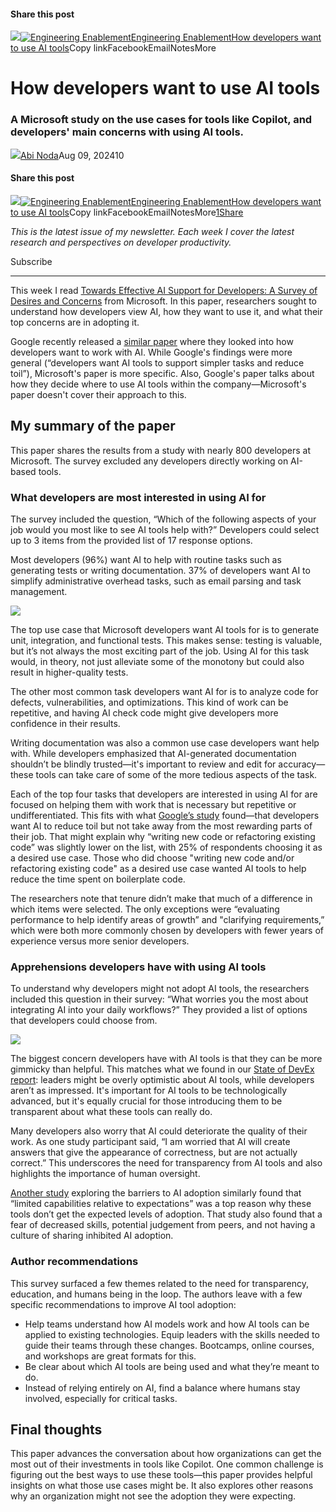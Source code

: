 
#### Share this post

[![](https://substackcdn.com/image/fetch/w_520,c_fill,f_auto,q_auto:good,fl_progressive:steep,g_auto/https%3A%2F%2Fsubstack-post-media.s3.amazonaws.com%2Fpublic%2Fimages%2F00eb629f-dff1-4050-ac97-f3d2bd35388e_2000x1400.png)![Engineering Enablement](https://substackcdn.com/image/fetch/w_36,h_36,c_fill,f_auto,q_auto:good,fl_progressive:steep,g_auto/https%3A%2F%2Fsubstack-post-media.s3.amazonaws.com%2Fpublic%2Fimages%2F44d786b5-325a-45ed-b716-583f40f53415_444x444.png)Engineering EnablementHow developers want to use AI tools](https://substack.com/home/post/p-147225142?utm_campaign=post&utm_medium=web)Copy linkFacebookEmailNotesMore

How developers want to use AI tools
===================================

### A Microsoft study on the use cases for tools like Copilot, and developers' main concerns with using AI tools.

[![](https://substackcdn.com/image/fetch/w_36,h_36,c_fill,f_auto,q_auto:good,fl_progressive:steep/https%3A%2F%2Fbucketeer-e05bbc84-baa3-437e-9518-adb32be77984.s3.amazonaws.com%2Fpublic%2Fimages%2F52563aeb-f45b-4398-bd96-947897fc3d59_1806x1865.png)](https://substack.com/@abinoda)[Abi Noda](https://substack.com/@abinoda)Aug 09, 202410
#### Share this post

[![](https://substackcdn.com/image/fetch/w_520,c_fill,f_auto,q_auto:good,fl_progressive:steep,g_auto/https%3A%2F%2Fsubstack-post-media.s3.amazonaws.com%2Fpublic%2Fimages%2F00eb629f-dff1-4050-ac97-f3d2bd35388e_2000x1400.png)![Engineering Enablement](https://substackcdn.com/image/fetch/w_36,h_36,c_fill,f_auto,q_auto:good,fl_progressive:steep,g_auto/https%3A%2F%2Fsubstack-post-media.s3.amazonaws.com%2Fpublic%2Fimages%2F44d786b5-325a-45ed-b716-583f40f53415_444x444.png)Engineering EnablementHow developers want to use AI tools](https://substack.com/home/post/p-147225142?utm_campaign=post&utm_medium=web)Copy linkFacebookEmailNotesMore[1](https://newsletter.getdx.com/p/developer-use-case-with-ai-tools/comments)[Share](javascript:void(0))

*This is the latest issue of my newsletter. Each week I cover the latest research and perspectives on developer productivity.*

Subscribe

---

This week I read [Towards Effective AI Support for Developers: A Survey of Desires and Concerns](https://www.microsoft.com/en-us/research/publication/towards-effective-ai-support-for-developers-a-survey-of-desires-and-concerns/) from Microsoft. In this paper, researchers sought to understand how developers view AI, how they want to use it, and what their top concerns are in adopting it. 

Google recently released a [similar paper](https://newsletter.getdx.com/p/developers-want-from-generative-ai?utm_source=publication-search) where they looked into how developers want to work with AI. While Google's findings were more general (“developers want AI tools to support simpler tasks and reduce toil”), Microsoft's paper is more specific. Also, Google's paper talks about how they decide where to use AI tools within the company—Microsoft's paper doesn't cover their approach to this.

My summary of the paper
-----------------------

This paper shares the results from a study with nearly 800 developers at Microsoft. The survey excluded any developers directly working on AI-based tools.

### What developers are most interested in using AI for

The survey included the question, “Which of the following aspects of your job would you most like to see AI tools help with?” Developers could select up to 3 items from the provided list of 17 response options.

Most developers (96%) want AI to help with routine tasks such as generating tests or writing documentation. 37% of developers want AI to simplify administrative overhead tasks, such as email parsing and task management.

[![](https://substackcdn.com/image/fetch/w_1456,c_limit,f_auto,q_auto:good,fl_progressive:steep/https%3A%2F%2Fsubstack-post-media.s3.amazonaws.com%2Fpublic%2Fimages%2F29163ffc-c957-46e4-b3e7-82b8cf0d70a1_1516x1284.png)](https://substackcdn.com/image/fetch/f_auto,q_auto:good,fl_progressive:steep/https%3A%2F%2Fsubstack-post-media.s3.amazonaws.com%2Fpublic%2Fimages%2F29163ffc-c957-46e4-b3e7-82b8cf0d70a1_1516x1284.png)



The top use case that Microsoft developers want AI tools for is to generate unit, integration, and functional tests. This makes sense: testing is valuable, but it’s not always the most exciting part of the job. Using AI for this task would, in theory, not just alleviate some of the monotony but could also result in higher-quality tests.

The other most common task developers want AI for is to analyze code for defects, vulnerabilities, and optimizations. This kind of work can be repetitive, and having AI check code might give developers more confidence in their results.

Writing documentation was also a common use case developers want help with. While developers emphasized that AI-generated documentation shouldn’t be blindly trusted—it's important to review and edit for accuracy—these tools can take care of some of the more tedious aspects of the task.

Each of the top four tasks that developers are interested in using AI for are focused on helping them with work that is necessary but repetitive or undifferentiated. This fits with what [Google’s study](https://newsletter.getdx.com/p/developers-want-from-generative-ai?utm_source=publication-search) found—that developers want AI to reduce toil but not take away from the most rewarding parts of their job. That might explain why “writing new code or refactoring existing code” was slightly lower on the list, with 25% of respondents choosing it as a desired use case. Those who did choose "writing new code and/or refactoring existing code" as a desired use case wanted AI tools to help reduce the time spent on boilerplate code.

The researchers note that tenure didn’t make that much of a difference in which items were selected. The only exceptions were “evaluating performance to help identify areas of growth” and "clarifying requirements,” which were both more commonly chosen by developers with fewer years of experience versus more senior developers.

### Apprehensions developers have with using AI tools

To understand why developers might not adopt AI tools, the researchers included this question in their survey: “What worries you the most about integrating AI into your daily workflows?” They provided a list of options that developers could choose from.

[![](https://substackcdn.com/image/fetch/w_1456,c_limit,f_auto,q_auto:good,fl_progressive:steep/https%3A%2F%2Fsubstack-post-media.s3.amazonaws.com%2Fpublic%2Fimages%2Fb2958f79-5bce-43ff-9079-903cf55dc2fd_1522x1684.png)](https://substackcdn.com/image/fetch/f_auto,q_auto:good,fl_progressive:steep/https%3A%2F%2Fsubstack-post-media.s3.amazonaws.com%2Fpublic%2Fimages%2Fb2958f79-5bce-43ff-9079-903cf55dc2fd_1522x1684.png)



The biggest concern developers have with AI tools is that they can be more gimmicky than helpful. This matches what we found in our [State of DevEx report](https://newsletter.getdx.com/p/state-of-developer-experience-2024): leaders might be overly optimistic about AI tools, while developers aren’t as impressed. It's important for AI tools to be technologically advanced, but it's equally crucial for those introducing them to be transparent about what these tools can really do.

Many developers also worry that AI could deteriorate the quality of their work. As one study participant said, “I am worried that AI will create answers that give the appearance of correctness, but are not actually correct.” This underscores the need for transparency from AI tools and also highlights the importance of human oversight.

[Another study](https://newsletter.getdx.com/p/barriers-to-ai-adoption-engineering) exploring the barriers to AI adoption similarly found that “limited capabilities relative to expectations” was a top reason why these tools don’t get the expected levels of adoption. That study also found that a fear of decreased skills, potential judgement from peers, and not having a culture of sharing inhibited AI adoption. 

### **Author recommendations**

This survey surfaced a few themes related to the need for transparency, education, and humans being in the loop. The authors leave with a few specific recommendations to improve AI tool adoption:

* Help teams understand how AI models work and how AI tools can be applied to existing technologies. Equip leaders with the skills needed to guide their teams through these changes. Bootcamps, online courses, and workshops are great formats for this.
* Be clear about which AI tools are being used and what they’re meant to do.
* Instead of relying entirely on AI, find a balance where humans stay involved, especially for critical tasks.

Final thoughts
--------------

This paper advances the conversation about how organizations can get the most out of their investments in tools like Copilot. One common challenge is figuring out the best ways to use these tools—this paper provides helpful insights on what those use cases might be. It also explores other reasons why an organization might not see the adoption they were expecting.